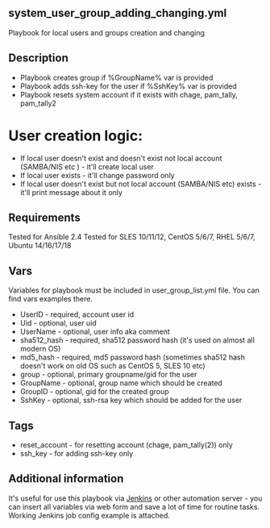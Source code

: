 system_user_group_adding_changing.yml
------------

Playbook for local users and groups creation and changing

Description
------------
* Playbook creates group if %GroupName% var is provided
* Playbook adds ssh-key for the user if %SshKey% var is provided
* Playbook resets system account if it exists with chage, pam_tally, pam_tally2

# User creation logic:
* If local user doesn't exist and doesn't exist not local account (SAMBA/NIS etc ) - it'll create local user
* If local user exists - it'll change password only
* If local user doesn't exist but not local account (SAMBA/NIS etc) exists  - it'll print message about it only


Requirements
------------
Tested for Ansible 2.4
Tested for SLES 10/11/12, CentOS 5/6/7, RHEL 5/6/7, Ubuntu 14/16/17/18


Vars
------------

Variables for playbook must be included in user_group_list.yml file. You can find vars examples there.
* UserID - required, account user id
* Uid - optional, user uid
* UserName - optional, user info aka comment
* sha512_hash - required, sha512 password hash (it's used on almost all modern OS)
* md5_hash - required, md5 password hash (sometimes sha512 hash doesn't work on old OS such as CentOS 5, SLES 10 etc)
* group - optional, primary groupname/gid for the user
* GroupName - optional, group name which should be created
* GroupID - optional, gid for the created group
* SshKey - optional, ssh-rsa key which should be added for the user

Tags
-------------

* reset_account - for resetting account (chage, pam_tally(2)) only
* ssh_key - for adding ssh-key only

Additional information
-------------

It's useful for use this playbook via [Jenkins](https://jenkins.io/) or other automation server - you can insert all variables via web form and save a lot of time for routine tasks. Working Jenkins job config example is attached.